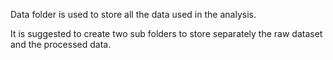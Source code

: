 Data folder is used to store all the data used in the analysis.

It is suggested to create two sub folders to store separately the raw dataset and the processed data.
